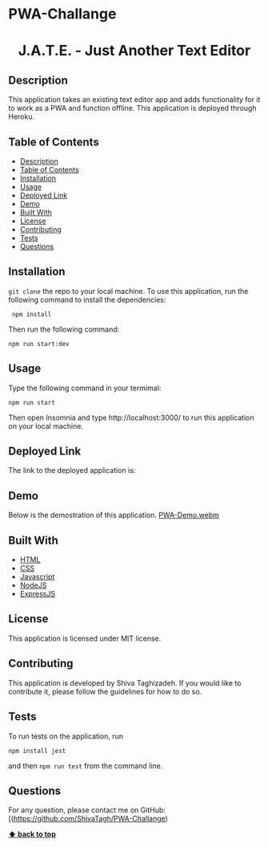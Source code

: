 # PWA-Challange
<h1 align="center">J.A.T.E. - Just Another Text Editor</h1>

## Description
This application takes an existing text editor app and adds functionality for it to work as a PWA and function offline. This application is deployed through Heroku.

## Table of Contents
- [Description](#description)
- [Table of Contents](#table-of-contents)
- [Installation](#installation)
- [Usage](#usage)
- [Deployed Link](#deployed-link)
- [Demo](#demo)
- [Built With](#built-with)
- [License](#license)
- [Contributing](#contributing)
- [Tests](#tests)
- [Questions](#questions)

## Installation
`git clone` the repo to your local machine. To use this application, run the following command to install the dependencies: 

     npm install

Then run the following command:

`npm run start:dev`

## Usage
Type the following command in your termimal:

`npm run start`

Then open Insomnia and type http://localhost:3000/ to run this application on your local machine.

## Deployed Link

The link to the deployed application is:


## Demo
Below is the demostration of this application. 
[PWA-Demo.webm](https://github.com/ShivaTagh/PWA-Challange/assets/127795324/d692cc6d-a2fb-49cd-8464-97005816ef10)

## Built With

* [HTML](https://developer.mozilla.org/en-US/docs/Web/HTML)
* [CSS](https://developer.mozilla.org/en-US/docs/Web/CSS)
* [Javascript](https://developer.mozilla.org/en-US/docs/Web/Javascript)
* [NodeJS](https://nodejs.org/en/)
* [ExpressJS](https://expressjs.com/)
  

## License
This application is licensed under MIT license. 

## Contributing
This application is developed by Shiva Taghizadeh. If you would like to contribute it, please follow the guidelines for how to do so.

## Tests
To run tests on the application, run

`npm install jest`

and then `npm run test` from the command line.

## Questions
For any question, please contact me on GitHub: [(https://github.com/ShivaTagh/PWA-Challange)

**[⬆ back to top](#table-of-contents)**
